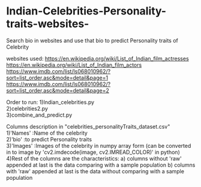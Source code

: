 # Indian-Celebrities-Personality-traits-websites-
Search bio in websites and use that bio to predict Personality traits of Celebrity

websites used:
 https://en.wikipedia.org/wiki/List_of_Indian_film_actresses <br /> 
 https://en.wikipedia.org/wiki/List_of_Indian_film_actors <br />
 https://www.imdb.com/list/ls068010962/?sort=list_order,asc&mode=detail&page=1 <br />
 https://www.imdb.com/list/ls068010962/?sort=list_order,asc&mode=detail&page=2 <br />


Order to run:
1)Indian_celebrities.py <br />
2)celebrities2.py <br />
3)combine_and_predict.py <br />

Columns description in "celebrities_personalityTraits_dataset.csv" <br />
1)'Names' :Name of the celebrity <br />
2)'bio' :to predict Personality traits <br />
3)'Images' :Images of the celebrity in numpy array form (can be converted in to image by 'cv2.imdecode(image, cv2.IMREAD_COLOR)' in python) <br />
4)Rest of the columns are the characteristics: a) columns without 'raw' appended at last is the data comparing with a sample population
                                             b) columns with 'raw' appended at last is the data without comparing with a sample                                                         population

